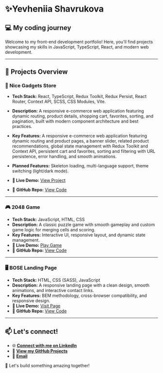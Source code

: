 # ✨Yevheniia Shavrukova

## 💻 My coding journey 
Welcome to my front-end development portfolio! Here, you'll find projects showcasing my skills in JavaScript, TypeScript, React, and modern web development.

---

## 📁 Projects Overview

### 🛒 Nice Gadgets Store
- **Tech Stack:** React, TypeScript, Redux Toolkit, Redux Persist, React Router, Context API, SCSS, CSS Modules, Vite.
- **Description:**  A responsive e-commerce web application featuring dynamic routing, product details, shopping cart, favorites, sorting, and pagination, built with modern component architecture and best practices.
- **Key Features:** A responsive e-commerce web application featuring dynamic routing and product pages, a banner slider, related product recommendations, global state management with Redux Toolkit and Context API, persistent cart and favorites, sorting and filtering with URL persistence, error handling, and smooth animations.
- **Planned Features:** Skeleton loading, multi-language support, theme switching (light/dark mode).
 

- **🔗 Live Demo:** [View Project](https://janeshavrukova.github.io/nice-gadgets-store/)
- 💾 **GitHub Repo:** [View Code](https://github.com/JaneShavrukova/nice-gadgets-store)

---

### 🎮 2048 Game  
- **Tech Stack:** JavaScript, HTML, CSS  
- **Description:** A classic puzzle game with smooth gameplay and custom game logic for merging cells and scoring.  
- **Key Features:** Interactive UI, responsive layout, and dynamic state management.  
- **🔗 Live Demo:** [Play Game](https://janeshavrukova.github.io/2048-game/)  
- 💾 **GitHub Repo:** [View Code](https://github.com/JaneShavrukova/2048-game)

---

### 🖥️ BOSE Landing Page  
- **Tech Stack:** HTML, CSS (SASS), JavaScript  
- **Description:** A responsive landing page with a clean design, smooth animations, and interactive contact links.  
- **Key Features:** BEM methodology, cross-browser compatibility, and responsive design.  
- **🔗 Live Demo:** [Visit Page](https://janeshavrukova.github.io/bose-landing-page)  
- 💾 **GitHub Repo:** [View Code](https://github.com/janeshavrukova/bose-landing-page)  

---

## 📫 Let's connect!

- 🌐 [**Connect with me on LinkedIn**](https://www.linkedin.com/in/yevheniia-shavrukova)  
- 💾 [**View my GitHub Projects**](https://github.com/JaneShavrukova)  
- 📧 [**Email**](mailto:eva.shavrukova@gmail.com)  

🚀 Let's build something amazing together!
